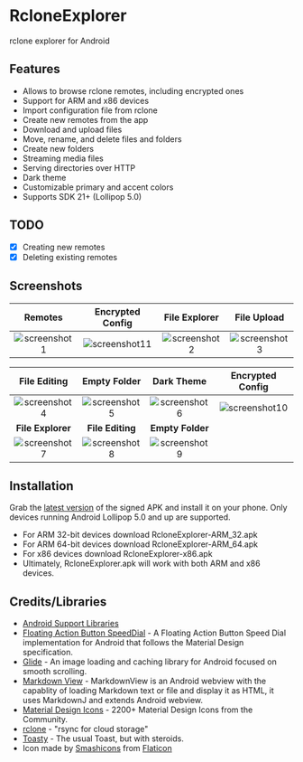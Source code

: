 # RcloneExplorer
rclone explorer for Android

Features
--------
- Allows to browse rclone remotes, including encrypted ones
- Support for ARM and x86 devices
- Import configuration file from rclone
- Create new remotes from the app
- Download and upload files
- Move, rename, and delete files and folders
- Create new folders
- Streaming media files
- Serving directories over HTTP
- Dark theme
- Customizable primary and accent colors
- Supports SDK 21+ (Lollipop 5.0)

TODO
------------
- [X] Creating new remotes
- [X] Deleting existing remotes

Screenshots
-----------

Remotes|Encrypted Config|File Explorer|File Upload
:-----:|:--------------:|:-----------:|:---------:|
![screenshot1](https://github.com/kaczmarkiewiczp/rcloneExplorer/blob/master/screenshots/screenshot_1.png?raw=true)|![screenshot11](https://github.com/kaczmarkiewiczp/rcloneExplorer/blob/master/screenshots/screenshot_11.png?raw=true)|![screenshot2](https://github.com/kaczmarkiewiczp/rcloneExplorer/blob/master/screenshots/screenshot_2.png?raw=true)|![screenshot3](https://github.com/kaczmarkiewiczp/rcloneExplorer/blob/master/screenshots/screenshot_3.png?raw=true)

File Editing|Empty Folder|Dark Theme|Encrypted Config
:----------:|:----------:|:--------:|:-------------:|
![screenshot4](https://github.com/kaczmarkiewiczp/rcloneExplorer/blob/master/screenshots/screenshot_4.png?raw=true)|![screenshot5](https://github.com/kaczmarkiewiczp/rcloneExplorer/blob/master/screenshots/screenshot_5.png?raw=true)|![screenshot6](https://github.com/kaczmarkiewiczp/rcloneExplorer/blob/master/screenshots/screenshot_6.png?raw=true)|![screenshot10](https://github.com/kaczmarkiewiczp/rcloneExplorer/blob/master/screenshots/screenshot_10.png?raw=true)
**File Explorer**|**File Editing**|**Empty Folder**|
![screenshot7](https://github.com/kaczmarkiewiczp/rcloneExplorer/blob/master/screenshots/screenshot_7.png?raw=true)|![screenshot8](https://github.com/kaczmarkiewiczp/rcloneExplorer/blob/master/screenshots/screenshot_8.png?raw=true)|![screenshot9](https://github.com/kaczmarkiewiczp/rcloneExplorer/blob/master/screenshots/screenshot_9.png?raw=true)|

Installation
------------
Grab the [latest version](https://github.com/kaczmarkiewiczp/rcloneExplorer/releases/latest) of the signed APK and install it on your phone. Only devices running Android Lollipop 5.0 and up are supported.

- For ARM 32-bit devices download RcloneExplorer-ARM_32.apk
- For ARM 64-bit devices download RcloneExplorer-ARM_64.apk
- For x86 devices download RcloneExplorer-x86.apk
- Ultimately, RcloneExplorer.apk will work with both ARM and x86 devices.

Credits/Libraries
-----------------
- [Android Support Libraries](https://developer.android.com/topic/libraries/support-library)
- [Floating Action Button SpeedDial](https://github.com/leinardi/FloatingActionButtonSpeedDial) - A Floating Action Button Speed Dial implementation for Android that follows the Material Design specification.
- [Glide](https://github.com/bumptech/glide) - An image loading and caching library for Android focused on smooth scrolling.
- [Markdown View](https://github.com/falnatsheh/MarkdownView) - MarkdownView is an Android webview with the capablity of loading Markdown text or file and display it as HTML, it uses MarkdownJ and extends Android webview.
- [Material Design Icons](https://github.com/Templarian/MaterialDesign) - 2200+ Material Design Icons from the Community.
- [rclone](https://github.com/ncw/rclone) - "rsync for cloud storage"
- [Toasty](https://github.com/GrenderG/Toasty) - The usual Toast, but with steroids.
- Icon made by [Smashicons](https://www.flaticon.com/authors/smashicons) from [Flaticon](https://www.flaticon.com)
